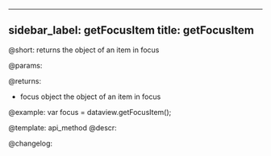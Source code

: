 
---
sidebar_label: getFocusItem
title: getFocusItem
---          

@short: returns the object of an item in focus


@params:


@returns:
- focus		object		the object of an item in focus


@example:
var focus = dataview.getFocusItem();


@template: api_method
@descr:





@changelog:


